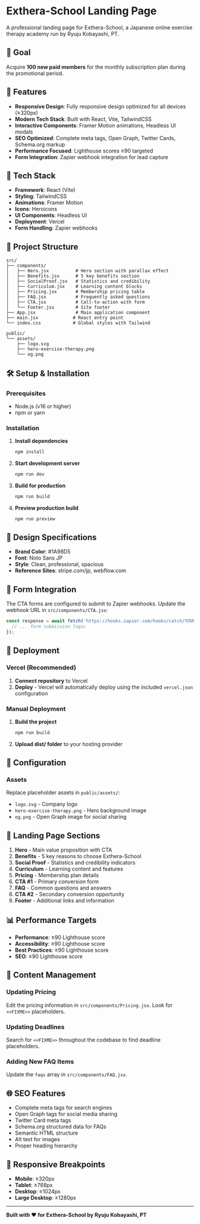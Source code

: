 # Exthera-School Landing Page

A professional landing page for Exthera-School, a Japanese online exercise therapy academy run by Ryuju Kobayashi, PT.

## 🎯 Goal
Acquire **100 new paid members** for the monthly subscription plan during the promotional period.

## 🎨 Features

- **Responsive Design**: Fully responsive design optimized for all devices (≥320px)
- **Modern Tech Stack**: Built with React, Vite, TailwindCSS
- **Interactive Components**: Framer Motion animations, Headless UI modals
- **SEO Optimized**: Complete meta tags, Open Graph, Twitter Cards, Schema.org markup
- **Performance Focused**: Lighthouse scores ≥90 targeted
- **Form Integration**: Zapier webhook integration for lead capture

## 🚀 Tech Stack

- **Framework**: React (Vite)
- **Styling**: TailwindCSS
- **Animations**: Framer Motion
- **Icons**: Heroicons
- **UI Components**: Headless UI
- **Deployment**: Vercel
- **Form Handling**: Zapier webhooks

## 📁 Project Structure

```
src/
├── components/
│   ├── Hero.jsx          # Hero section with parallax effect
│   ├── Benefits.jsx      # 5 key benefits section
│   ├── SocialProof.jsx   # Statistics and credibility
│   ├── Curriculum.jsx    # Learning content blocks
│   ├── Pricing.jsx       # Membership pricing table
│   ├── FAQ.jsx           # Frequently asked questions
│   ├── CTA.jsx           # Call-to-action with form
│   └── Footer.jsx        # Site footer
├── App.jsx               # Main application component
├── main.jsx             # React entry point
└── index.css            # Global styles with Tailwind

public/
└── assets/
    ├── logo.svg
    ├── hero-exercise-therapy.png
    └── og.png
```

## 🛠️ Setup & Installation

### Prerequisites
- Node.js (v16 or higher)
- npm or yarn

### Installation

1. **Install dependencies**
   ```bash
   npm install
   ```

2. **Start development server**
   ```bash
   npm run dev
   ```

3. **Build for production**
   ```bash
   npm run build
   ```

4. **Preview production build**
   ```bash
   npm run preview
   ```

## 🎨 Design Specifications

- **Brand Color**: #1A98D5
- **Font**: Noto Sans JP
- **Style**: Clean, professional, spacious
- **Reference Sites**: stripe.com/jp, webflow.com

## 📧 Form Integration

The CTA forms are configured to submit to Zapier webhooks. Update the webhook URL in `src/components/CTA.jsx`:

```javascript
const response = await fetch('https://hooks.zapier.com/hooks/catch/YOUR-WEBHOOK-ID/', {
  // ... form submission logic
});
```

## 🚀 Deployment

### Vercel (Recommended)

1. **Connect repository** to Vercel
2. **Deploy** - Vercel will automatically deploy using the included `vercel.json` configuration

### Manual Deployment

1. **Build the project**
   ```bash
   npm run build
   ```

2. **Upload dist/ folder** to your hosting provider

## 🔧 Configuration

### Assets

Replace placeholder assets in `public/assets/`:
- `logo.svg` - Company logo
- `hero-exercise-therapy.png` - Hero background image
- `og.png` - Open Graph image for social sharing

## 🎯 Landing Page Sections

1. **Hero** - Main value proposition with CTA
2. **Benefits** - 5 key reasons to choose Exthera-School
3. **Social Proof** - Statistics and credibility indicators
4. **Curriculum** - Learning content and features
5. **Pricing** - Membership plan details
6. **CTA #1** - Primary conversion form
7. **FAQ** - Common questions and answers
8. **CTA #2** - Secondary conversion opportunity
9. **Footer** - Additional links and information

## 📊 Performance Targets

- **Performance**: ≥90 Lighthouse score
- **Accessibility**: ≥90 Lighthouse score
- **Best Practices**: ≥90 Lighthouse score
- **SEO**: ≥90 Lighthouse score

## 📝 Content Management

### Updating Pricing
Edit the pricing information in `src/components/Pricing.jsx`. Look for `<<FIXME>>` placeholders.

### Updating Deadlines
Search for `<<FIXME>>` throughout the codebase to find deadline placeholders.

### Adding New FAQ Items
Update the `faqs` array in `src/components/FAQ.jsx`.

## 🌐 SEO Features

- Complete meta tags for search engines
- Open Graph tags for social media sharing
- Twitter Card meta tags
- Schema.org structured data for FAQs
- Semantic HTML structure
- Alt text for images
- Proper heading hierarchy

## 📱 Responsive Breakpoints

- **Mobile**: ≥320px
- **Tablet**: ≥768px
- **Desktop**: ≥1024px
- **Large Desktop**: ≥1280px

---

**Built with ❤️ for Exthera-School by Ryuju Kobayashi, PT**
